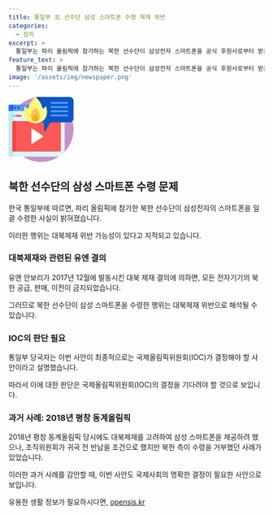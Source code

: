 ```yaml
---
title: 통일부 北 선수단 삼성 스마트폰 수령 제재 위반
categories:
  - 정치
excerpt: >
  통일부는 파리 올림픽에 참가하는 북한 선수단이 삼성전자 스마트폰을 공식 후원사로부터 받은 것에 대해 대북제재 위반 우려를 제기했습니다. 이에 따라 통일부 당국자는 유엔 안보리 결의에 따라 북한에 전자기기를 공급, 판매, 이전하는 것이 금지되었음을 강조했습니다. 그러나 최종 결정은 국제올림픽위원회의 판단을 기다릴 것이라고 덧붙였습니다. 또한, 평창 동계올림픽 때 조직위원회가 북한 선수단에 삼성 스마트폰을 제공하겠다는 제안이 있었지만, 북측이 이를 거부한 사실을 언급했습니다.
feature_text: >
  통일부는 파리 올림픽에 참가하는 북한 선수단이 삼성전자 스마트폰을 공식 후원사로부터 받은 것에 대해 대북제재 위반 우려를 제기했습니다. 이에 따라 통일부 당국자는 유엔 안보리 결의에 따라 북한에 전자기기를 공급, 판매, 이전하는 것이 금지되었음을 강조했습니다. 그러나 최종 결정은 국제올림픽위원회의 판단을 기다릴 것이라고 덧붙였습니다. 또한, 평창 동계올림픽 때 조직위원회가 북한 선수단에 삼성 스마트폰을 제공하겠다는 제안이 있었지만, 북측이 이를 거부한 사실을 언급했습니다.
image: '/assets/img/newspaper.png'
---
```


<p><img src="/assets/img/news.png" alt="rentncar 속보" /></p>

<h2 data-ke-size="size26">북한 선수단의 삼성 스마트폰 수령 문제</h2>

<p>한국 통일부에 따르면, 파리 올림픽에 참가한 북한 선수단이 삼성전자의 스마트폰을 일괄 수령한 사실이 밝혀졌습니다.</p>

<p data-ke-size="size16">이러한 행위는 대북제재 위반 가능성이 있다고 지적되고 있습니다.</p>

<h3>대북제재와 관련된 유엔 결의</h3>

<p>유엔 안보리가 2017년 12월에 발동시킨 대북 제재 결의에 의하면, 모든 전자기기의 북한 공급, 판매, 이전이 금지되었습니다.</p>

<p data-ke-size="size16">그러므로 북한 선수단이 삼성 스마트폰을 수령한 행위는 대북제재 위반으로 해석될 수 있습니다.</p>

<h3>IOC의 판단 필요</h3>

<p>통일부 당국자는 이번 사안이 최종적으로는 국제올림픽위원회(IOC)가 결정해야 할 사안이라고 설명했습니다.</p>

<p data-ke-size="size16">따라서 이에 대한 판단은 국제올림픽위원회(IOC)의 결정을 기다려야 할 것으로 보입니다.</p>

<h3>과거 사례: 2018년 평창 동계올림픽</h3>

<p>2018년 평창 동계올림픽 당시에도 대북제재를 고려하여 삼성 스마트폰을 제공하려 했으나, 조직위원회가 귀국 전 반납을 조건으로 했지만 북한 측이 수령을 거부했던 사례가 있었습니다.</p>

<p data-ke-size="size16">이러한 과거 사례를 감안할 때, 이번 사안도 국제사회의 명확한 결정이 필요한 사안으로 보입니다.</p>
유용한 생활 정보가 필요하시다면, <a href="https://opensis.kr" rel="dofollow">opensis.kr</a>


